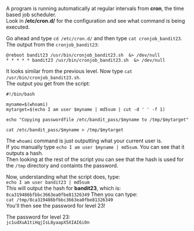 A program is running automatically at regular intervals from **cron**, the time based job scheduler.\
Look in **/etc/cron.d/** for the configuration and see what command is being executed.


Go ahead and type `cd /etc/cron.d/` and then type `cat cronjob_bandit23`.\
The output from the `cronjob_bandit23`:
```
@reboot bandit23 /usr/bin/cronjob_bandit23.sh  &> /dev/null
* * * * * bandit23 /usr/bin/cronjob_bandit23.sh  &> /dev/null
```
It looks similar from the previous level.  Now type `cat /usr/bin/cronjob_bandit23.sh`.\
The output you get from the script:
```
#!/bin/bash

myname=$(whoami)
mytarget=$(echo I am user $myname | md5sum | cut -d ' ' -f 1)

echo "Copying passwordfile /etc/bandit_pass/$myname to /tmp/$mytarget"

cat /etc/bandit_pass/$myname > /tmp/$mytarget
```
The `whoami` command is just outputting what your current user is.\
If you manually type `echo I am user $myname | md5sum`. You can see that it outputs a hash.\
Then looking at the rest of the script you can see that the hash is used for the `/tmp` directory and containts the password.

Now, understanding what the script does, type:\
`echo I am user bandit23 | md5sum`\
This will output the hash for **bandit23**, which is:\
`8ca319486bfbbc3663ea0fbe81326349`
Then you can type:\
`cat /tmp/8ca319486bfbbc3663ea0fbe81326349`\
You'll then see the password for level 23!


The password for level 23:\
`jc1udXuA1tiHqjIsL8yaapX5XIAI6i0n`
